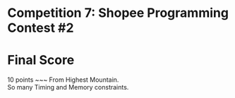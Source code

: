 # Competition 7: Shopee Programming Contest #2

# Final Score
10 points ~~~ From Highest Mountain.<br>
So many Timing and Memory constraints.
